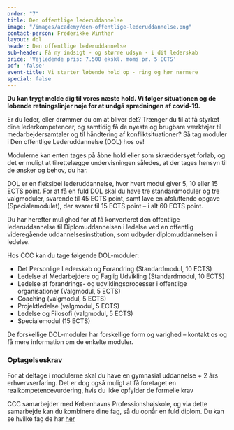 ```yaml
---
order: "7"
title: Den offentlige lederuddannelse
image: "/images/academy/den-offentlige-lederuddannelse.png"
contact-person: Frederikke Winther
layout: dol
header: Den offentlige lederuddannelse
sub-header: Få ny indsigt - og større udsyn - i dit lederskab
price: 'Vejledende pris: 7.500 ekskl. moms pr. 5 ECTS'
pdf: 'false'
event-title: Vi starter løbende hold op - ring og hør nærmere
special: false
---
```

**Du kan trygt melde dig til vores næste hold. Vi følger situationen og de løbende retningslinjer nøje for at undgå spredningen af covid-19.**

Er du leder, eller drømmer du om at bliver det? Trænger du til at få styrket dine lederkompetencer, og samtidig få de nyeste og brugbare værktøjer til medarbejdersamtaler og til håndtering af konfliktsituationer? Så tag moduler i Den offentlige Lederuddannelse (DOL) hos os!

Modulerne kan enten tages på åbne hold eller som skræddersyet forløb, og det er muligt at tilrettelægge undervisningen således, at der tages hensyn til de ønsker og behov, du har.

DOL er en fleksibel lederuddannelse, hvor hvert modul giver 5, 10 eller 15 ECTS point. For at få en fuld DOL skal du have tre standardmoduler og tre valgmoduler, svarende til 45 ECTS point, samt lave en afsluttende opgave (Specialemodulet), der svarer til 15 ECTS point – i alt 60 ECTS point.

Du har herefter mulighed for at få konverteret den offentlige lederuddannelse til Diplomuddannelsen i ledelse ved en offentlig videregående uddannelsesinstitution, som udbyder diplomuddannelsen i ledelse.

Hos CCC kan du tage følgende DOL-moduler:

* Det Personlige Lederskab og Forandring (Standardmodul, 10 ECTS)
* Ledelse af Medarbejdere og Faglig Udvikling (Standardmodul, 10 ECTS)
* Ledelse af forandrings- og udviklingsprocesser i offentlige organisationer (Valgmodul, 5 ECTS)
* Coaching (valgmodul, 5 ECTS)
* Projektledelse (valgmodul, 5 ECTS)
* Ledelse og Filosofi (valgmodul, 5 ECTS)
* Specialemodul (15 ECTS)

De forskellige DOL-moduler har forskellige form og varighed – kontakt os og få mere information om de enkelte moduler.

### Optagelseskrav

For at deltage i modulerne skal du have en gymnasial uddannelse + 2 års erhvervserfaring. Det er dog også muligt at få foretaget en realkompetencevurdering, hvis du ikke opfylder de formelle krav

CCC samarbejder med Københavns Professionshøjskole, og via dette samarbejde kan du kombinere dine fag, så du opnår en fuld diplom. Du kan se hvilke fag de har [her](https://www.phmetropol.dk/videreuddannelser/diplomuddannelser/diplom+i+ledelse)